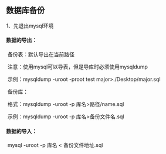 ## 数据库备份

 1、先退出mysql环境

#### 数据的导出：

​	备份表：默认导出在当前路径

​		注意：使用mysql可以导表，但是导库时必须使用mysqldump

​		示例：mysqldump -uroot -proot test major>./Desktop/major.sql

​	备份库：

​		格式：mysqldump	-uroot -p 库名>路径/name.sql

​		示例：mysqldump  -uroot  -p 库名>备份文件名.sql

#### **数据的导入：**

​		mysql  -uroot  -p 库名 < 备份文件地址.sql 